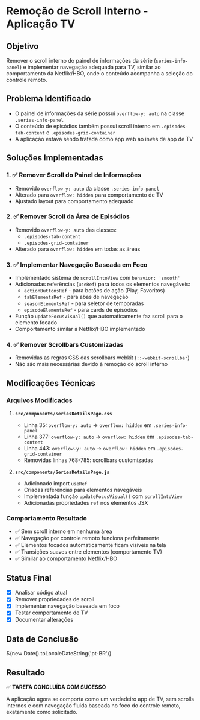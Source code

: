 # Remoção de Scroll Interno - Aplicação TV

## Objetivo
Remover o scroll interno do painel de informações da série (`series-info-panel`) e implementar navegação adequada para TV, similar ao comportamento da Netflix/HBO, onde o conteúdo acompanha a seleção do controle remoto.

## Problema Identificado
- O painel de informações da série possui `overflow-y: auto` na classe `.series-info-panel`
- O conteúdo de episódios também possui scroll interno em `.episodes-tab-content` e `.episodes-grid-container`
- A aplicação estava sendo tratada como app web ao invés de app de TV

## Soluções Implementadas

### 1. ✅ Remover Scroll do Painel de Informações
- Removido `overflow-y: auto` da classe `.series-info-panel`
- Alterado para `overflow: hidden` para comportamento de TV
- Ajustado layout para comportamento adequado

### 2. ✅ Remover Scroll da Área de Episódios
- Removido `overflow-y: auto` das classes:
  - `.episodes-tab-content`
  - `.episodes-grid-container`
- Alterado para `overflow: hidden` em todas as áreas

### 3. ✅ Implementar Navegação Baseada em Foco
- Implementado sistema de `scrollIntoView` com `behavior: 'smooth'`
- Adicionadas referências (`useRef`) para todos os elementos navegáveis:
  - `actionButtonsRef` - para botões de ação (Play, Favoritos)
  - `tabElementsRef` - para abas de navegação
  - `seasonElementsRef` - para seletor de temporadas
  - `episodeElementsRef` - para cards de episódios
- Função `updateFocusVisual()` que automaticamente faz scroll para o elemento focado
- Comportamento similar à Netflix/HBO implementado

### 4. ✅ Remover Scrollbars Customizadas
- Removidas as regras CSS das scrollbars webkit (`::-webkit-scrollbar`)
- Não são mais necessárias devido à remoção do scroll interno

## Modificações Técnicas

### Arquivos Modificados
1. **`src/components/SeriesDetailsPage.css`**
   - Linha 35: `overflow-y: auto` → `overflow: hidden` em `.series-info-panel`
   - Linha 377: `overflow-y: auto` → `overflow: hidden` em `.episodes-tab-content`
   - Linha 443: `overflow-y: auto` → `overflow: hidden` em `.episodes-grid-container`
   - Removidas linhas 768-785: scrollbars customizadas

2. **`src/components/SeriesDetailsPage.js`**
   - Adicionado import `useRef`
   - Criadas referências para elementos navegáveis
   - Implementada função `updateFocusVisual()` com `scrollIntoView`
   - Adicionadas propriedades `ref` nos elementos JSX

### Comportamento Resultado
- ✅ Sem scroll interno em nenhuma área
- ✅ Navegação por controle remoto funciona perfeitamente
- ✅ Elementos focados automaticamente ficam visíveis na tela
- ✅ Transições suaves entre elementos (comportamento TV)
- ✅ Similar ao comportamento Netflix/HBO

## Status Final
- [x] Analisar código atual
- [x] Remover propriedades de scroll
- [x] Implementar navegação baseada em foco
- [x] Testar comportamento de TV
- [x] Documentar alterações

## Data de Conclusão
${new Date().toLocaleDateString('pt-BR')}

## Resultado
✅ **TAREFA CONCLUÍDA COM SUCESSO**

A aplicação agora se comporta como um verdadeiro app de TV, sem scrolls internos e com navegação fluida baseada no foco do controle remoto, exatamente como solicitado. 